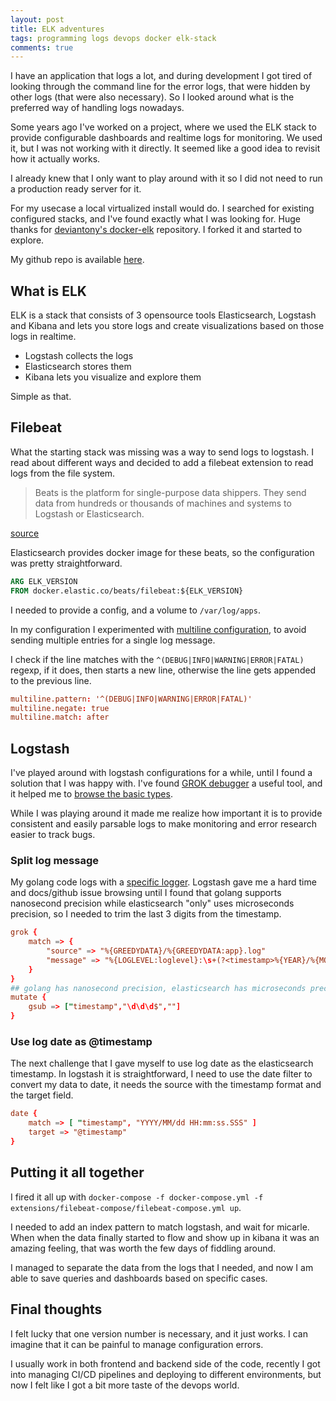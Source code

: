 ```yaml
---
layout: post
title: ELK adventures
tags: programming logs devops docker elk-stack
comments: true
---
```


I have an application that logs a lot, and during development I got tired of looking through the command line for the error logs, that were hidden by other logs (that were also necessary). So I looked around what is the preferred way of handling logs nowadays.

Some years ago I've worked on a project, where we used the ELK stack to provide configurable dashboards and realtime logs for monitoring. We used it, but I was not working with it directly. It seemed like a good idea to revisit how it actually works.

I already knew that I only want to play around with it so I did not need to run a production ready server for it.

For my usecase a local virtualized install would do. I searched for existing configured stacks, and I've found exactly what I was looking for. Huge thanks for [deviantony's docker-elk](https://github.com/deviantony/docker-elk) repository. I forked it and started to explore.

My github repo is available [here](https://github.com/budavariam/docker-elk).

## What is ELK

ELK is a stack that consists of 3 opensource tools Elasticsearch, Logstash and Kibana and lets you store logs and create visualizations based on those logs in realtime.

* Logstash collects the logs
* Elasticsearch stores them
* Kibana lets you visualize and explore them

Simple as that.

## Filebeat

What the starting stack was missing was a way to send logs to logstash. I read about different ways and decided to add a filebeat extension to read logs from the file system.

> Beats is the platform for single-purpose data shippers. They send data from hundreds or thousands of machines and systems to Logstash or Elasticsearch.

[source](https://www.elastic.co/products/beats)

Elasticsearch provides docker image for these beats, so the configuration was pretty straightforward.

```dockerfile
ARG ELK_VERSION
FROM docker.elastic.co/beats/filebeat:${ELK_VERSION}
```

I needed to provide a config, and a volume to `/var/log/apps`.

In my configuration I experimented with [multiline configuration](https://www.elastic.co/guide/en/beats/filebeat/current/multiline-examples.html), to avoid sending multiple entries for a single log message.

I check if the line matches with the `^(DEBUG|INFO|WARNING|ERROR|FATAL)` regexp, if it does, then starts a new line, otherwise the line gets appended to the previous line.

```conf
multiline.pattern: '^(DEBUG|INFO|WARNING|ERROR|FATAL)'
multiline.negate: true
multiline.match: after
```

## Logstash

I've played around with logstash configurations for a while, until I found a solution that I was happy with. I've found [GROK debugger](https://grokdebug.herokuapp.com/) a useful tool, and it helped me to [browse the basic types](https://github.com/logstash-plugins/logstash-patterns-core/blob/master/patterns/grok-patterns).

While I was playing around it made me realize how important it is to provide consistent and easily parsable logs to make monitoring and error research easier to track bugs.

### Split log message

My golang code logs with a [specific logger](https://github.com/palette-software/go-log-targets). Logstash gave me a hard time and docs/github issue browsing until I found that golang supports nanosecond precision while elasticsearch "only" uses microseconds precision, so I needed to trim the last 3 digits from the timestamp.

```conf
grok {
    match => {
        "source" => "%{GREEDYDATA}/%{GREEDYDATA:app}.log"
        "message" => "%{LOGLEVEL:loglevel}:\s+(?<timestamp>%{YEAR}/%{MONTHNUM}/%{MONTHDAY} %{TIME})\s+%{GREEDYDATA:logmsg}"
    }
}
## golang has nanosecond precision, elasticsearch has microseconds precision, trim last 3 numbers
mutate {
    gsub => ["timestamp","\d\d\d$",""]
}
```

### Use log date as @timestamp

The next challenge that I gave myself to use log date as the elasticsearch timestamp.
In logstash it is straightforward, I need to use the date filter to convert my data to date, it needs the source with the timestamp format and the target field.

```conf
date {
    match => [ "timestamp", "YYYY/MM/dd HH:mm:ss.SSS" ]
    target => "@timestamp"
}
```

## Putting it all together

I fired it all up with `docker-compose -f docker-compose.yml -f extensions/filebeat-compose/filebeat-compose.yml up`.

I needed to add an index pattern to match logstash, and wait for micarle.
When when the data finally started to flow and show up in kibana it was an amazing feeling, that was worth the few days of fiddling around.

I managed to separate the data from the logs that I needed, and now I am able to save queries and dashboards based on specific cases.

## Final thoughts

I felt lucky that one version number is necessary, and it just works. I can imagine that it can be painful to manage configuration errors.

I usually work in both frontend and backend side of the code, recently I got into managing CI/CD pipelines and deploying to different environments, but now I felt like I got a bit more taste of the devops world.
